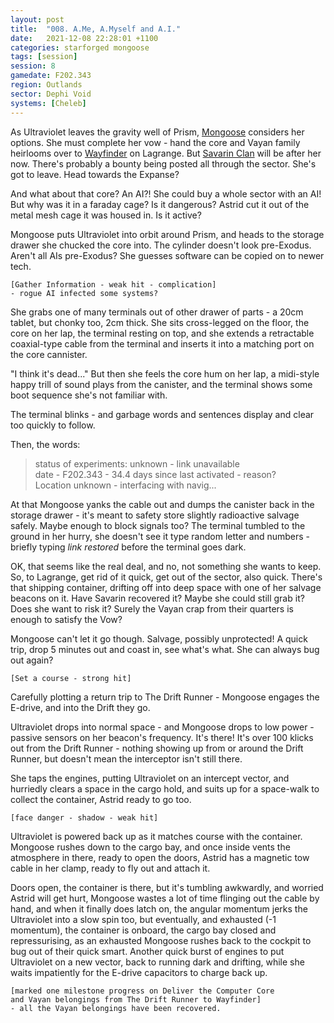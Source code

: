 ```yaml
---
layout: post
title:  "008. A.Me, A.Myself and A.I."
date:   2021-12-08 22:28:01 +1100
categories: starforged mongoose
tags: [session]
session: 8
gamedate: F202.343
region: Outlands
sector: Dephi Void
systems: [Cheleb]
---
```


As Ultraviolet leaves the gravity well of Prism, [Mongoose](/mongoose) considers her options. She must complete her vow - hand the core and Vayan family heirlooms over to [Wayfinder](/npcs/wayfinder) on Lagrange. But [Savarin Clan](/factions/savarin_clan) will be after her now. There's probably a bounty being posted all through the sector. She's got to leave. Head towards the Expanse?

And what about that core? An AI?! She could buy a whole sector with an AI! But why was it in a faraday cage? Is it dangerous? Astrid cut it out of the metal mesh cage it was housed in. Is it active?

Mongoose puts Ultraviolet into orbit around Prism, and heads to the storage drawer she chucked the core into. The cylinder doesn't look pre-Exodus. Aren't all AIs pre-Exodus? She guesses software can be copied on to newer tech. 

```
[Gather Information - weak hit - complication]
- rogue AI infected some systems?
```

She grabs one of many terminals out of other drawer of parts - a 20cm tablet, but chonky too, 2cm thick. She sits cross-legged on the floor, the core on her lap, the terminal resting on top, and she extends a retractable coaxial-type cable from the terminal and inserts it into a matching port on the core cannister.

"I think it's dead..." But then she feels the core hum on her lap, a midi-style happy trill of sound plays from the canister, and the terminal shows some boot sequence she's not familiar with.

The terminal blinks - and garbage words and sentences display and clear too quickly to follow.

Then, the words:

> status of experiments: unknown - link unavailable  
> date - F202.343 - 34.4 days since last activated - reason?  
> Location unknown - interfacing with navig...

At that Mongoose yanks the cable out and dumps the canister back in the storage drawer - it's meant to safety store slightly radioactive salvage safely. Maybe enough to block signals too? The terminal tumbled to the ground in her hurry, she doesn't see it type random letter and numbers - briefly typing _link restored_ before the terminal goes dark.

OK, that seems like the real deal, and no, not something she wants to keep. So, to Lagrange, get rid of it quick, get out of the sector, also quick. There's that shipping container, drifting off into deep space with one of her salvage beacons on it. Have Savarin recovered it?  Maybe she could still grab it? Does she want to risk it? Surely the Vayan crap from their quarters is enough to satisfy the Vow?

Mongoose can't let it go though. Salvage, possibly unprotected! A quick trip, drop 5 minutes out and coast in, see what's what. She can always bug out again?

```
[Set a course - strong hit]
```

Carefully plotting a return trip to The Drift Runner - Mongoose engages the E-drive, and into the Drift they go.

Ultraviolet drops into normal space - and Mongoose drops to low power - passive sensors on her beacon's frequency. It's there! It's over 100 klicks out from the Drift Runner - nothing showing up from or around the Drift Runner, but doesn't mean the interceptor isn't still there.

She taps the engines, putting Ultraviolet on an intercept vector, and hurriedly clears a space in the cargo hold, and suits up for a space-walk to collect the container, Astrid ready to go too.

```
[face danger - shadow - weak hit]
```

Ultraviolet is powered back up as it matches course with the container. Mongoose rushes down to the cargo bay, and once inside vents the atmosphere in there, ready to open the doors, Astrid has a magnetic tow cable in her clamp, ready to fly out and attach it.

Doors open, the container is there, but it's tumbling awkwardly, and worried Astrid will get hurt, Mongoose wastes a lot of time flinging out the cable by hand, and when it finally does latch on, the angular momentum jerks the Ultraviolet into a slow spin too, but eventually, and exhausted (-1 momentum), the container is onboard, the cargo bay closed and repressurising, as an exhausted Mongoose rushes back to the cockpit to bug out of their quick smart. Another quick burst of engines to put Ultraviolet on a new vector, back to running dark and drifting, while she waits impatiently for the E-drive capacitors to charge back up.

```
[marked one milestone progress on Deliver the Computer Core
and Vayan belongings from The Drift Runner to Wayfinder]
- all the Vayan belongings have been recovered.
```